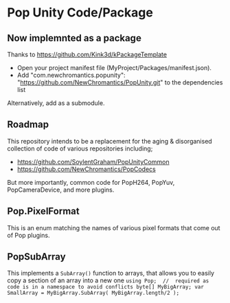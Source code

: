 Pop Unity Code/Package
==========================

Now implemnted as a package
--------------------------
Thanks to https://github.com/Kink3d/kPackageTemplate

- Open your project manifest file (MyProject/Packages/manifest.json).
- Add "com.newchromantics.popunity": "https://github.com/NewChromantics/PopUnity.git" to the dependencies list

Alternatively, add as a submodule.


Roadmap
------------------------
This repository intends to be a replacement for the aging & disorganised collection of code of various repositories including;
 - https://github.com/SoylentGraham/PopUnityCommon
 - https://github.com/NewChromantics/PopCodecs 

But more importantly, common code for PopH264, PopYuv, PopCameraDevice, and more plugins.


Pop.PixelFormat
-------------------
This is an enum matching the names of various pixel formats that come out of Pop plugins.

PopSubArray
-------------------
This implements a `SubArray()` function to arrays, that allows you to easily copy a section of an array into a new one
`
using Pop;	//	required as code is in a namespace to avoid conflicts
byte[] MyBigArray;
var SmallArray = MyBigArray.SubArray( MyBigArray.length/2 );
`